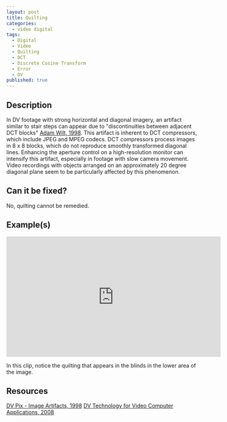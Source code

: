 ```yaml
---
layout: post
title: Quilting
categories:
  - video digital
tags:
  - Digital
  - Video
  - Quilting
  - DCT
  - Discrete Cosine Transform
  - Error
  - DV
published: true
---
```


## Description
In DV footage with strong horizontal and diagonal imagery, an artifact similar to stair steps can appear due to "discontinuities between adjacent DCT blocks" [Adam Wilt, 1998](https://www.adamwilt.com/pix-artifacts.html). This artifact is inherent to DCT compressors, which include JPEG and MPEG codecs. DCT compressors process images in 8 x 8 blocks, which do not reproduce smoothly transformed diagonal lines. Enhancing the aperture control on a high-resolution monitor can intensify this artifact, especially in footage with slow camera movement. Video recordings with objects arranged on an approximately 20 degree diagonal plane seem to be particularly affected by this phenomenon.

## Can it be fixed?
No, quilting cannot be remedied.

## Example(s)

<iframe src="https://archive.org/embed/AVAA.DVQuilting" width="560" height="315" frameborder="0" webkitallowfullscreen="true" mozallowfullscreen="true" allowfullscreen></iframe>

In this clip, notice the quilting that appears in the blinds in the lower area of the image.

## Resources 

[DV Pix - Image Artifacts, 1998](https://www.adamwilt.com)
[DV Technology for Video Computer Applications, 2008](https://people.kth.se/~eskil/DV/DV_overwiev.pdf)

